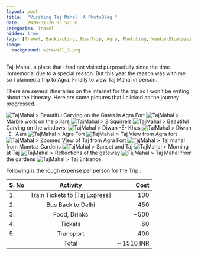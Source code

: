 ```yaml
---
layout: post
title:  "Visiting Taj Mahal: A PhotoBlog "
date:   2020-01-26 03:52:38
categories: Travel
hidden: true
tags: [Travel, Backpacking, RoadTrip, Agra, Photoblog, WeekendDiaries]
image:
  background: witewall_3.png
---
```


Taj-Mahal, a place that I had not visited purposefully since the time immemorial due to a special reason. But this year the reason was with me so I planned a trip to Agra. Finally to view Taj Mahal in person.

There are several itineraries on the internet for the trip so I won't be writing about the itinerary. Here are some pictures that I clicked as the journey progressed. 

<img src="https://i.imgur.com/iyp15jp.jpg" alt="TajMahal">
> Beautiful Carving on the Gates in Agra Fort   

<img src="https://i.imgur.com/CgguYJy.jpg" alt="TajMahal">
> Marble work on the pillars

<img src="https://i.imgur.com/5fhntq3.jpg" alt="TajMahal">
> 2 Squirrels

<img src="https://i.imgur.com/4CkzUe5.jpg" alt="TajMahal">
> Beautiful Carving on the windows. 

<img src="https://i.imgur.com/dyfPo2G.jpg" alt="TajMahal">
> Diwan -E- Khas

<img src="https://i.imgur.com/KVl9Uuu.jpg" alt="TajMahal">
> Diwan -E- Aam

<img src="https://i.imgur.com/DM6478v.jpg" alt="TajMahal">
> Agra Fort

<img src="https://i.imgur.com/zWPxk4y.jpg" alt="TajMahal">
> Taj View from Agra fort

<img src="https://i.imgur.com/S3NIm04.jpg" alt="TajMahal">
> Zoomed View of Taj from Agra Fort

<img src="https://i.imgur.com/MMO0bPS.jpg" alt="TajMahal">
> Taj mahal from Mumtaz Gardens

<img src="https://i.imgur.com/2UARIyO.jpg" alt="TajMahal">
> Sunset and Taj

<img src="https://i.imgur.com/CJ7QZF0.jpg" alt="TajMahal">
> Morning at Taj

<img src="https://i.imgur.com/51PCSHr.jpg" alt="TajMahal">
> Reflections of the gateway

<img src="https://i.imgur.com/tWgPwNZ.jpg" alt="TajMahal">
> Taj Mahal from the gardens

<img src="https://i.imgur.com/yEFM5dk.jpg" alt="TajMahal">
> Taj Entrance.



Following is the rough expense per person for the Trip : 

| S. No | Activity|Cost |
|:----------|:----------:|-:|
| 1.      | Train Tickets to [Taj Express]   |100|
| 2.      | Bus Back to Delhi  |450|
| 3.      | Food, Drinks     |~500|
| 4.      | Tickets      |60|
| 5.      | Transport   |400|
||Total| ~ 1510 INR|
